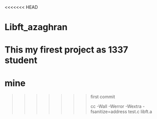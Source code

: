 <<<<<<< HEAD
# Libft_azaghran
This my firest project as 1337 student
=======
# mine
>>>>>>> first commit
>>>>>>>
>>>>>>> cc -Wall -Werror -Wextra -fsanitize=address test.c libft.a
